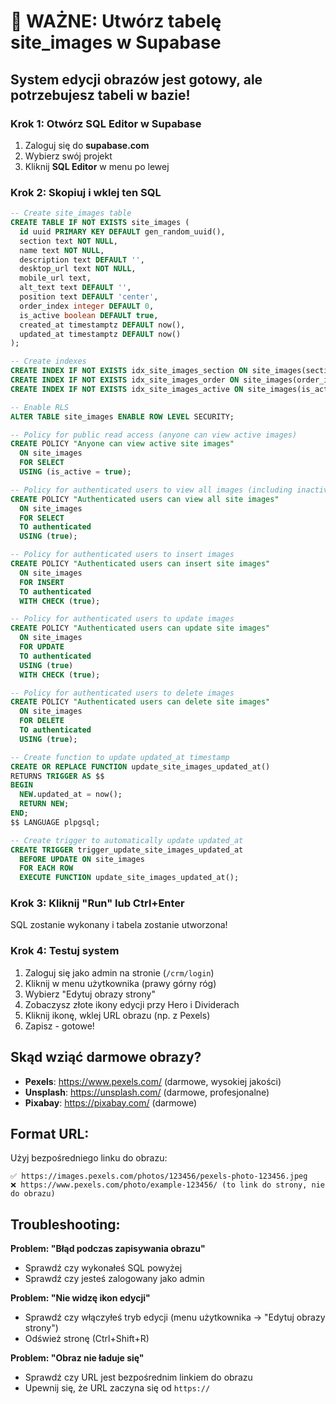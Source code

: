 # 🚨 WAŻNE: Utwórz tabelę site_images w Supabase

## System edycji obrazów jest gotowy, ale potrzebujesz tabeli w bazie!

### Krok 1: Otwórz SQL Editor w Supabase

1. Zaloguj się do **supabase.com**
2. Wybierz swój projekt
3. Kliknij **SQL Editor** w menu po lewej

### Krok 2: Skopiuj i wklej ten SQL

```sql
-- Create site_images table
CREATE TABLE IF NOT EXISTS site_images (
  id uuid PRIMARY KEY DEFAULT gen_random_uuid(),
  section text NOT NULL,
  name text NOT NULL,
  description text DEFAULT '',
  desktop_url text NOT NULL,
  mobile_url text,
  alt_text text DEFAULT '',
  position text DEFAULT 'center',
  order_index integer DEFAULT 0,
  is_active boolean DEFAULT true,
  created_at timestamptz DEFAULT now(),
  updated_at timestamptz DEFAULT now()
);

-- Create indexes
CREATE INDEX IF NOT EXISTS idx_site_images_section ON site_images(section);
CREATE INDEX IF NOT EXISTS idx_site_images_order ON site_images(order_index);
CREATE INDEX IF NOT EXISTS idx_site_images_active ON site_images(is_active);

-- Enable RLS
ALTER TABLE site_images ENABLE ROW LEVEL SECURITY;

-- Policy for public read access (anyone can view active images)
CREATE POLICY "Anyone can view active site images"
  ON site_images
  FOR SELECT
  USING (is_active = true);

-- Policy for authenticated users to view all images (including inactive)
CREATE POLICY "Authenticated users can view all site images"
  ON site_images
  FOR SELECT
  TO authenticated
  USING (true);

-- Policy for authenticated users to insert images
CREATE POLICY "Authenticated users can insert site images"
  ON site_images
  FOR INSERT
  TO authenticated
  WITH CHECK (true);

-- Policy for authenticated users to update images
CREATE POLICY "Authenticated users can update site images"
  ON site_images
  FOR UPDATE
  TO authenticated
  USING (true)
  WITH CHECK (true);

-- Policy for authenticated users to delete images
CREATE POLICY "Authenticated users can delete site images"
  ON site_images
  FOR DELETE
  TO authenticated
  USING (true);

-- Create function to update updated_at timestamp
CREATE OR REPLACE FUNCTION update_site_images_updated_at()
RETURNS TRIGGER AS $$
BEGIN
  NEW.updated_at = now();
  RETURN NEW;
END;
$$ LANGUAGE plpgsql;

-- Create trigger to automatically update updated_at
CREATE TRIGGER trigger_update_site_images_updated_at
  BEFORE UPDATE ON site_images
  FOR EACH ROW
  EXECUTE FUNCTION update_site_images_updated_at();
```

### Krok 3: Kliknij "Run" lub Ctrl+Enter

SQL zostanie wykonany i tabela zostanie utworzona!

### Krok 4: Testuj system

1. Zaloguj się jako admin na stronie (`/crm/login`)
2. Kliknij w menu użytkownika (prawy górny róg)
3. Wybierz "Edytuj obrazy strony"
4. Zobaczysz złote ikony edycji przy Hero i Dividerach
5. Kliknij ikonę, wklej URL obrazu (np. z Pexels)
6. Zapisz - gotowe!

## Skąd wziąć darmowe obrazy?

- **Pexels**: https://www.pexels.com/ (darmowe, wysokiej jakości)
- **Unsplash**: https://unsplash.com/ (darmowe, profesjonalne)
- **Pixabay**: https://pixabay.com/ (darmowe)

## Format URL:

Użyj bezpośredniego linku do obrazu:
```
✅ https://images.pexels.com/photos/123456/pexels-photo-123456.jpeg
❌ https://www.pexels.com/photo/example-123456/ (to link do strony, nie do obrazu)
```

## Troubleshooting:

**Problem: "Błąd podczas zapisywania obrazu"**
- Sprawdź czy wykonałeś SQL powyżej
- Sprawdź czy jesteś zalogowany jako admin

**Problem: "Nie widzę ikon edycji"**
- Sprawdź czy włączyłeś tryb edycji (menu użytkownika → "Edytuj obrazy strony")
- Odśwież stronę (Ctrl+Shift+R)

**Problem: "Obraz nie ładuje się"**
- Sprawdź czy URL jest bezpośrednim linkiem do obrazu
- Upewnij się, że URL zaczyna się od `https://`

